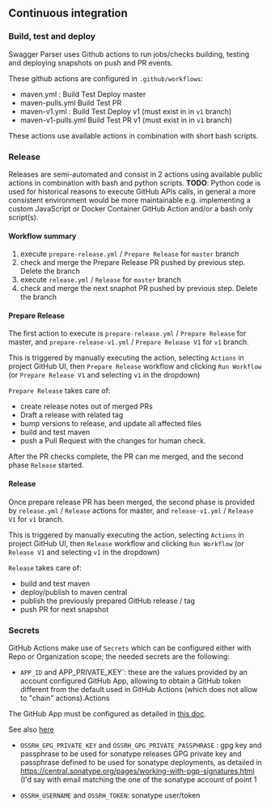## Continuous integration

### Build, test and deploy
Swagger Parser uses Github actions to run jobs/checks building, testing and deploying snapshots on push and PR events.

These github actions are configured in `.github/workflows`:

* maven.yml : Build Test Deploy master
* maven-pulls.yml Build Test PR
* maven-v1.yml : Build Test Deploy v1 (must exist in in `v1` branch)
* maven-v1-pulls.yml Build Test PR v1 (must exist in in `v1` branch)


These actions use available actions in combination with short bash scripts.

### Release

Releases are semi-automated and consist in 2 actions using available public actions in combination with bash and python scripts.
**TODO**: Python code is used for historical reasons to execute GitHub APIs calls, in general a more consistent environment would
be more maintainable e.g. implementing a custom JavaScript or Docker Container GitHub Action and/or a bash only script(s).

#### Workflow summary

1. execute `prepare-release.yml` / `Prepare Release` for `master` branch
1. check and merge the Prepare Release PR pushed by previous step. Delete the branch
1. execute `release.yml` / `Release` for `master` branch
1. check and merge the next snaphot PR pushed by previous step. Delete the branch

#### Prepare Release

The first action to execute is `prepare-release.yml` / `Prepare Release` for master, and
`prepare-release-v1.yml` / `Prepare Release V1` for `v1` branch.

This is triggered by manually executing the action, selecting `Actions` in project GitHub UI, then `Prepare Release` workflow
and clicking `Run Workflow` (or `Prepare Release V1` and selecting `v1` in the dropdown)

`Prepare Release` takes care of:

* create release notes out of merged PRs
* Draft a release with related tag
* bump versions to release, and update all affected files
* build and test maven
* push a Pull Request with the changes for human check.

After the PR checks complete, the PR can me merged, and the second phase `Release` started.

#### Release

Once prepare release PR has been merged, the second phase is provided by `release.yml` / `Release` actions for master, and
`release-v1.yml` / `Release V1` for `v1` branch.

This is triggered by manually executing the action, selecting `Actions` in project GitHub UI, then `Release` workflow
and clicking `Run Workflow` (or `Release V1` and selecting `v1` in the dropdown)

`Release` takes care of:

* build and test maven
* deploy/publish to maven central
* publish the previously prepared GitHub release / tag
* push PR for next snapshot


### Secrets

GitHub Actions make use of `Secrets` which can be configured either with Repo or Organization scope; the needed secrets are the following:

* `APP_ID` and APP_PRIVATE_KEY`: these are the values provided by an account configured GitHub App, allowing to obtain a GitHub token
different from the default used in GitHub Actions (which does not allow to "chain" actions).Actions

The GitHub App must be configured as detailed in [this doc](https://github.com/peter-evans/create-pull-request/blob/master/docs/concepts-guidelines.md#authenticating-with-github-app-generated-tokens).

See also [here](https://github.com/peter-evans/create-pull-request/blob/master/docs/concepts-guidelines.md#triggering-further-workflow-runs)

* `OSSRH_GPG_PRIVATE_KEY` and `OSSRH_GPG_PRIVATE_PASSPHRASE` : gpg key and passphrase to be used for sonatype releases
GPG private key and passphrase defined to be used for sonatype deployments, as detailed in
https://central.sonatype.org/pages/working-with-pgp-signatures.html (I'd say with email matching the one  of the sonatype account of point 1

* `OSSRH_USERNAME` and `OSSRH_TOKEN`: sonatype user/token










